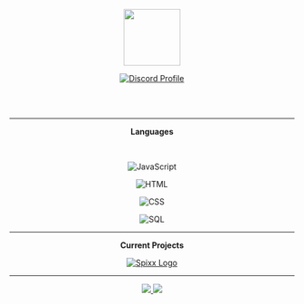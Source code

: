 <p align="center">
<img height="100em" src="https://count.getloli.com/get/@Seek0999"/> 
</p>

<p align="center">
<a href="https://spotifything-r10poqd3w-seek.vercel.app/now-playing?open" > 
 <img id="profile" src="https://lanyard.cnrad.dev/api/372786495867846656" alt="Discord Profile"> 
</a>
    </p>
</br>

</br>

---
<p align="center">
    <b>Languages</b>
</p>
</br>
 <p align="center">
    <img id="JavaScript" src="https://img.shields.io/badge/-JavaScript-5e79ff" alt="JavaScript">
</p>
 <p align="center">
    <img id="HTML" src="https://img.shields.io/badge/-HTML-5e79ff" alt="HTML">
</p>
 <p align="center">
    <img id="CSS" src="https://img.shields.io/badge/-CSS-5e79ff" alt="CSS">
</p>
 <p align="center">
    <img id="SQL" src="https://img.shields.io/badge/-SQL-5e79ff" alt="SQL">
</p>

---

<p align="center">
    <b>Current Projects</b>
</p>
<p align="center">
<a href="https://top.gg/bot/772282554950746134">
<img src="https://img.shields.io/badge/Spixx-4%2C000%2B%20Servers-red" alt="Spixx Logo">
</a>
</p>

---

<p align="center">
    <a href="https://steamcommunity.com/id/YourPpSmol/">
        <img src="https://img.shields.io/badge/-%E5%BD%A1%20Seek%20%E5%BD%A1-5e79ff?style=flat&logo=steam"/>
    </a>
    <a href="https://www.spixx.xyz/">
        <img src="https://img.shields.io/badge/-Spixx.xyz-5e79ff?style=flat"/>
    </a>
</p>
